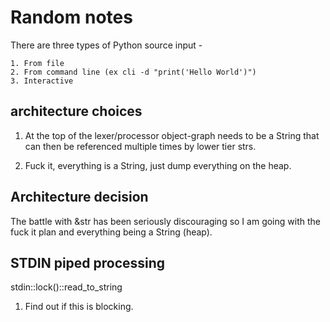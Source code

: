 # Random notes


There are three types of Python source input -

    1. From file
    2. From command line (ex cli -d "print('Hello World')")
    3. Interactive

## architecture choices

1. At the top of the lexer/processor object-graph needs to be a String that can then be
referenced multiple times by lower tier strs.

2. Fuck it, everything is a String, just dump everything on the heap.


## Architecture decision

The battle with &str has been seriously discouraging so I am going with the fuck it plan 
and everything being a String (heap).


## STDIN piped processing

stdin::lock()::read_to_string

1. Find out if this is blocking.





